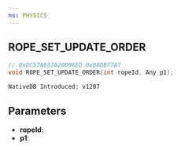 ```yaml
---
ns: PHYSICS
---
```

## ROPE_SET_UPDATE_ORDER

```c
// 0xDC57A637A20006ED 0x80DB77A7
void ROPE_SET_UPDATE_ORDER(int ropeId, Any p1);
```

```
NativeDB Introduced: v1207
```

## Parameters
* **ropeId**:
* **p1**:
